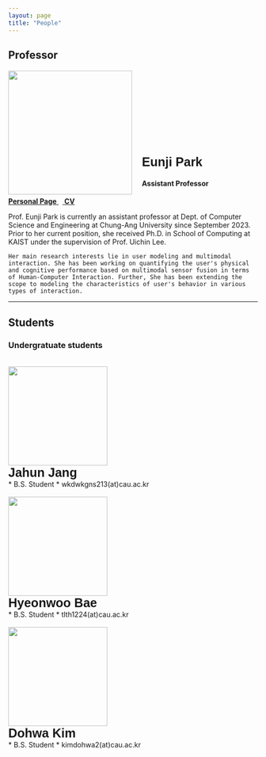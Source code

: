 ```yaml
---
layout: page
title: "People"
---
```


## **Professor**


<!-- </table> -->

<!-- ![Eunji](https://cookingfoil.github.io/fig/eunji.jpg) -->

<div id="gridid" class="col-sm-11">
    <div class="row">
        <div class="col-sm-3 clearfix">
            <p>
                <img src="https://cookingfoil.github.io/fig/eunji.jpg" class="img-responsive" width="250px" style="float: left; margin-right: 20px">
            </p>
        </div>
        <div class="col-sm-9 clearfix">
            <h4>
            <br><br><br><br><br><br><br><br><br><br>
            <div style="font-family: 'Verdana', sans-serif; font-size: 25px;"><b>Eunji Park</b></div>
            </h4>
            <h4>Assistant Professor</h4>
            <p>
                <a href="https://cookingfoil.github.io/"><b>Personal Page</b>
                </a>&nbsp;&nbsp;<a href="https://cookingfoil.github.io/paper/CV_Eunji_updated_2308.pdf">
                <b>CV</b>
</a><br></p>

<!-- <style>
  * { 
    font-family: 'Noto Sans KR', sans-serif;
  }
</style> -->

<div class="member-description">
    <p>Prof. Eunji Park is currently an assistant professor at Dept. of Computer Science and Engineering at Chung-Ang University since September 2023. Prior to her current position, she received Ph.D. in School of Computing at KAIST under the supervision of Prof. Uichin Lee. 
    
    Her main research interests lie in user modeling and multimodal interaction. She has been working on quantifying the user's physical and cognitive performance based on multimodal sensor fusion in terms of Human-Computer Interaction. Further, She has been extending the scope to modeling the characteristics of user's behavior in various types of interaction.
    
</p>
      </div>
    </div>
  </div>

</div>

--- 

## **Students**
### Undergratuate students

<br>
<img src="https://cookingfoil.github.io/ixlab/figures/jahun.jpg" onerror="this.src='https://cookingfoil.github.io/ixlab/figures/user.png';" class="img-responsive" width="200px" style="float: center; margin-right: 40px">
<div style="font-family: sans-serif; font-size: 25px;"><b>Jahun Jang </b></div>
* B.S. Student
* wkdwkgns213(at)cau.ac.kr  
<br>
<br>

<img src="https://cookingfoil.github.io/ixlab/figures/hyeonwoo.jpg" onerror="this.src='https://cookingfoil.github.io/ixlab/figures/user.png';" class="img-responsive" width="200px" style="float: center; margin-right: 40px">
<div style="font-family: sans-serif; font-size: 25px;"><b>Hyeonwoo Bae</b></div>
* B.S. Student
* tlth1224(at)cau.ac.kr
<br>
<br>

<img src="https://cookingfoil.github.io/ixlab/figures/dohwa.jpg" onerror="this.src='https://cookingfoil.github.io/ixlab/figures/user.png';" class="img-responsive" width="200px" style="float: center; margin-right: 40px">

<div style="font-family: sans-serif; font-size: 25px;"><b>Dohwa Kim</b></div>
* B.S. Student
* kimdohwa2(at)cau.ac.kr    
